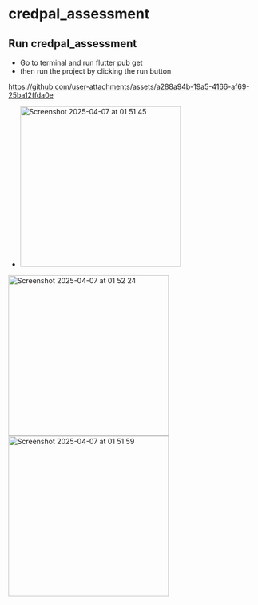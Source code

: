 # credpal_assessment

## Run credpal_assessment

- Go to terminal and run flutter pub get 
- then run the project by clicking the run button


https://github.com/user-attachments/assets/a288a94b-19a5-4166-af69-25ba12ffda0e

- <img width="321" alt="Screenshot 2025-04-07 at 01 51 45" src="https://github.com/user-attachments/assets/0219dda3-25cb-40ef-a767-3a5e32b23560" />

<img width="321" alt="Screenshot 2025-04-07 at 01 52 24" src="https://github.com/user-attachments/assets/2b135bcd-09a7-4698-a875-6f622965f9a6" />
<img width="321" alt="Screenshot 2025-04-07 at 01 51 59" src="https://github.com/user-attachments/assets/1cdf4faf-cb23-452a-9214-7b960ef591c4" />
